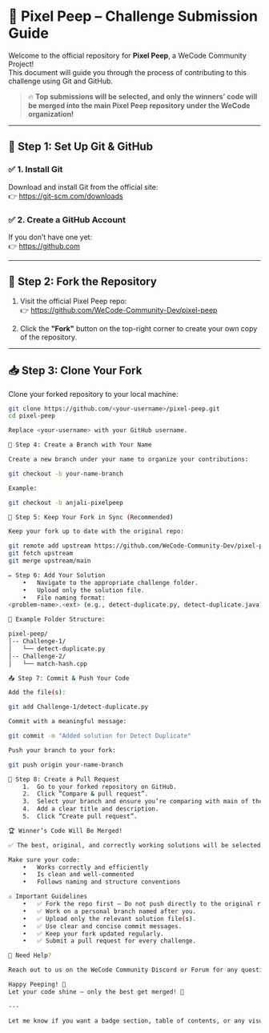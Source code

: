 # 📸 Pixel Peep – Challenge Submission Guide

Welcome to the official repository for **Pixel Peep**, a WeCode Community Project!  
This document will guide you through the process of contributing to this challenge using Git and GitHub.

> 🔥 **Top submissions will be selected, and only the winners’ code will be merged into the main Pixel Peep repository under the WeCode organization!**

---

## 🚀 Step 1: Set Up Git & GitHub

### ✅ 1. Install Git  
Download and install Git from the official site:  
👉 https://git-scm.com/downloads

### ✅ 2. Create a GitHub Account  
If you don’t have one yet:  
👉 https://github.com

---

## 🍴 Step 2: Fork the Repository

1. Visit the official Pixel Peep repo:  
   👉 https://github.com/WeCode-Community-Dev/pixel-peep

2. Click the **"Fork"** button on the top-right corner to create your own copy of the repository.

---

## 📥 Step 3: Clone Your Fork

Clone your forked repository to your local machine:

```bash
git clone https://github.com/<your-username>/pixel-peep.git
cd pixel-peep

Replace <your-username> with your GitHub username.

🌿 Step 4: Create a Branch with Your Name

Create a new branch under your name to organize your contributions:

git checkout -b your-name-branch

Example:

git checkout -b anjali-pixelpeep

🔄 Step 5: Keep Your Fork in Sync (Recommended)

Keep your fork up to date with the original repo:

git remote add upstream https://github.com/WeCode-Community-Dev/pixel-peep.git
git fetch upstream
git merge upstream/main

✏️ Step 6: Add Your Solution
	•	Navigate to the appropriate challenge folder.
	•	Upload only the solution file.
	•	File naming format:
<problem-name>.<ext> (e.g., detect-duplicate.py, detect-duplicate.java)

📁 Example Folder Structure:

pixel-peep/
│-- Challenge-1/
│   └── detect-duplicate.py
│-- Challenge-2/
│   └── match-hash.cpp

📤 Step 7: Commit & Push Your Code

Add the file(s):

git add Challenge-1/detect-duplicate.py

Commit with a meaningful message:

git commit -m "Added solution for Detect Duplicate"

Push your branch to your fork:

git push origin your-name-branch

🔁 Step 8: Create a Pull Request
	1.	Go to your forked repository on GitHub.
	2.	Click “Compare & pull request”.
	3.	Select your branch and ensure you’re comparing with main of the original repo.
	4.	Add a clear title and description.
	5.	Click “Create pull request”.

🏆 Winner’s Code Will Be Merged!

✅ The best, original, and correctly working solutions will be selected by reviewers and merged into the official Pixel Peep repository.

Make sure your code:
	•	Works correctly and efficiently
	•	Is clean and well-commented
	•	Follows naming and structure conventions

⚠️ Important Guidelines
	•	✅ Fork the repo first – Do not push directly to the original repo.
	•	✅ Work on a personal branch named after you.
	•	✅ Upload only the relevant solution file(s).
	•	✅ Use clear and concise commit messages.
	•	✅ Keep your fork updated regularly.
	•	✅ Submit a pull request for every challenge.

💬 Need Help?

Reach out to us on the WeCode Community Discord or Forum for any questions or assistance.

Happy Peeping! 👀
Let your code shine — only the best get merged! 🌟

---

Let me know if you want a badge section, table of contents, or any visuals (like a logo or banner) added to this README as well!
